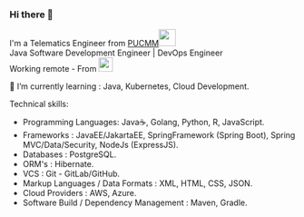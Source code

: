 ### Hi there 👋


I'm a Telematics Engineer from <a href="https://www.pucmm.edu.do/">PUCMM</a><img src="https://media.giphy.com/media/fYSnHlufseco8Fh93Z/giphy.gif" width="30"></br>
Java Software Development Engineer | DevOps Engineer
</br>Working remote - From    <span> <img src="https://cdn-icons-png.flaticon.com/512/330/330638.png" width="25"/> 
  
🌱 I’m currently learning :  Java, Kubernetes, Cloud Development. 
  
  
  Technical skills:
- Programming Languages: Java☕, Golang, Python, R, JavaScript.
- Frameworks : JavaEE/JakartaEE, SpringFramework (Spring Boot), Spring MVC/Data/Security, NodeJs (ExpressJS). 
- Databases : PostgreSQL.
- ORM's : Hibernate. 
- VCS : Git - GitLab/GitHub.
- Markup Languages / Data Formats : XML, HTML, CSS, JSON.
- Cloud Providers : AWS, Azure.
- Software Build / Dependency Management : Maven, Gradle.
  
  
<!--
**BrayanMnz/brayanmnz** is a ✨ _special_ ✨ repository because its `README.md` (this file) appears on your GitHub profile.

Here are some ideas to get you started:

- 🔭 I’m currently working on ...
- 🌱 I’m currently learning ...
- 👯 I’m looking to collaborate on ...
- 🤔 I’m looking for help with ...
- 💬 Ask me about ...
- 📫 How to reach me: ...
- 😄 Pronouns: ...
- ⚡ Fun fact: ...
-->
